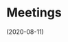 <!-- TITLE: Amplitude Migration -->
<!-- SUBTITLE: A quick summary of Amplitude Migration -->

# Meetings
(2020-08-11)